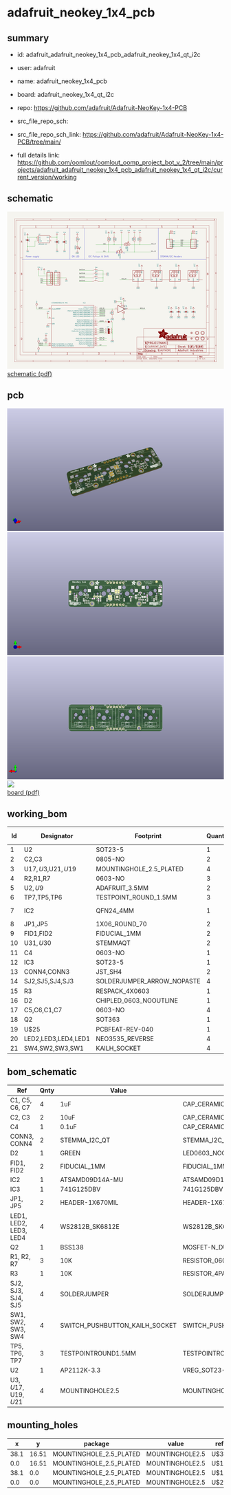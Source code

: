 # adafruit_neokey_1x4_pcb
 
## summary 
* id: adafruit_adafruit_neokey_1x4_pcb_adafruit_neokey_1x4_qt_i2c
* user: adafruit
* name: adafruit_neokey_1x4_pcb
* board: adafruit_neokey_1x4_qt_i2c
* repo: https://github.com/adafruit/Adafruit-NeoKey-1x4-PCB



* src_file_repo_sch: 
* src_file_repo_sch_link: https://github.com/adafruit/Adafruit-NeoKey-1x4-PCB/tree/main/
* full details link: https://github.com/oomlout/oomlout_oomp_project_bot_v_2/tree/main/projects/adafruit_adafruit_neokey_1x4_pcb_adafruit_neokey_1x4_qt_i2c/current_version/working  

## schematic  
![](working_schematic_600.png)  
[schematic (pdf)](working_schematic.pdf) 






















## pcb  
![](working_3d_600.png) 
![](working_3d_front_600.png)  
![](working_3d_back_600.png)  
![](working_600.png)  
[board (pdf)](working.pdf)  

## working_bom
| Id | Designator | Footprint | Quantity | Designation | Supplier and ref |  | None | 
| --- | --- | --- | --- | --- | --- | --- | --- | 
| 1 | U2 | SOT23-5 | 1 | AP2112K-3.3 |  |  | [''] | 
| 2 | C2,C3 | 0805-NO | 2 | 10uF |  |  | [''] | 
| 3 | U$17,U$3,U$21,U$19 | MOUNTINGHOLE_2.5_PLATED | 4 | MOUNTINGHOLE2.5 |  |  | [''] | 
| 4 | R2,R1,R7 | 0603-NO | 3 | 10K |  |  | [''] | 
| 5 | U$2,U$9 | ADAFRUIT_3.5MM | 2 |  |  |  | [''] | 
| 6 | TP7,TP5,TP6 | TESTPOINT_ROUND_1.5MM | 3 |  |  |  | [''] | 
| 7 | IC2 | QFN24_4MM | 1 | ATSAMD09D14A-MU |  |  | [''] | 
| 8 | JP1,JP5 | 1X06_ROUND_70 | 2 |  |  |  | [''] | 
| 9 | FID1,FID2 | FIDUCIAL_1MM | 2 | FIDUCIAL_1MM |  |  | [''] | 
| 10 | U$31,U$30 | STEMMAQT | 2 |  |  |  | [''] | 
| 11 | C4 | 0603-NO | 1 | 0.1uF |  |  | [''] | 
| 12 | IC3 | SOT23-5 | 1 | 74AHCT1G125DBV |  |  | [''] | 
| 13 | CONN4,CONN3 | JST_SH4 | 2 | STEMMA_I2C_QT |  |  | [''] | 
| 14 | SJ2,SJ5,SJ4,SJ3 | SOLDERJUMPER_ARROW_NOPASTE | 4 |  |  |  | [''] | 
| 15 | R3 | RESPACK_4X0603 | 1 | 10K |  |  | [''] | 
| 16 | D2 | CHIPLED_0603_NOOUTLINE | 1 | GREEN |  |  | [''] | 
| 17 | C5,C6,C1,C7 | 0603-NO | 4 | 1uF |  |  | [''] | 
| 18 | Q2 | SOT363 | 1 | BSS138 |  |  | [''] | 
| 19 | U$25 | PCBFEAT-REV-040 | 1 |  |  |  | [''] | 
| 20 | LED2,LED3,LED4,LED1 | NEO3535_REVERSE | 4 | WS2812B_SK6812E |  |  | [''] | 
| 21 | SW4,SW2,SW3,SW1 | KAILH_SOCKET | 4 |  |  |  | [''] | 


## bom_schematic
| Ref | Qnty | Value | Cmp name | Footprint | Description | Vendor | DNP | 
| --- | --- | --- | --- | --- | --- | --- | --- | 
| C1, C5, C6, C7 | 4 | 1uF | CAP_CERAMIC0603_NO | working:0603-NO |  |  |  | 
| C2, C3 | 2 | 10uF | CAP_CERAMIC0805-NOOUTLINE | working:0805-NO |  |  |  | 
| C4 | 1 | 0.1uF | CAP_CERAMIC0603_NO | working:0603-NO |  |  |  | 
| CONN3, CONN4 | 2 | STEMMA_I2C_QT | STEMMA_I2C_QT | working:JST_SH4 |  |  |  | 
| D2 | 1 | GREEN | LED0603_NOOUTLINE | working:CHIPLED_0603_NOOUTLINE |  |  |  | 
| FID1, FID2 | 2 | FIDUCIAL_1MM | FIDUCIAL_1MM | working:FIDUCIAL_1MM |  |  |  | 
| IC2 | 1 | ATSAMD09D14A-MU | ATSAMD09D14A-MU | working:QFN24_4MM |  |  |  | 
| IC3 | 1 | 741G125DBV | 741G125DBV | working:SOT23-5 |  |  |  | 
| JP1, JP5 | 2 | HEADER-1X670MIL | HEADER-1X670MIL | working:1X06_ROUND_70 |  |  |  | 
| LED1, LED2, LED3, LED4 | 4 | WS2812B_SK6812E | WS2812B_SK6812E | working:NEO3535_REVERSE |  |  |  | 
| Q2 | 1 | BSS138 | MOSFET-N_DUAL | working:SOT363 |  |  |  | 
| R1, R2, R7 | 3 | 10K | RESISTOR_0603_NOOUT | working:0603-NO |  |  |  | 
| R3 | 1 | 10K | RESISTOR_4PACK | working:RESPACK_4X0603 |  |  |  | 
| SJ2, SJ3, SJ4, SJ5 | 4 | SOLDERJUMPER | SOLDERJUMPER | working:SOLDERJUMPER_ARROW_NOPASTE |  |  |  | 
| SW1, SW2, SW3, SW4 | 4 | SWITCH_PUSHBUTTON_KAILH_SOCKET | SWITCH_PUSHBUTTON_KAILH_SOCKET | working:KAILH_SOCKET |  |  |  | 
| TP5, TP6, TP7 | 3 | TESTPOINTROUND1.5MM | TESTPOINTROUND1.5MM | working:TESTPOINT_ROUND_1.5MM |  |  |  | 
| U2 | 1 | AP2112K-3.3 | VREG_SOT23-5 | working:SOT23-5 |  |  |  | 
| U$3, U$17, U$19, U$21 | 4 | MOUNTINGHOLE2.5 | MOUNTINGHOLE2.5 | working:MOUNTINGHOLE_2.5_PLATED |  |  |  | 


## mounting_holes
| x | y | package | value | ref | size | 
| --- | --- | --- | --- | --- | --- | 
| 38.1 | 16.51 | MOUNTINGHOLE_2.5_PLATED | MOUNTINGHOLE2.5 | U$3 | m3 | 
| 0.0 | 16.51 | MOUNTINGHOLE_2.5_PLATED | MOUNTINGHOLE2.5 | U$17 | m3 | 
| 38.1 | 0.0 | MOUNTINGHOLE_2.5_PLATED | MOUNTINGHOLE2.5 | U$19 | m3 | 
| 0.0 | 0.0 | MOUNTINGHOLE_2.5_PLATED | MOUNTINGHOLE2.5 | U$21 | m3 | 


